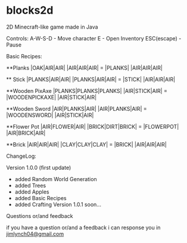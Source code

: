 # blocks2d
2D Minecraft-like game made in Java

Controls:
A-W-S-D - Move character
E - Open Inventory
ESC(escape) - Pause

Basic Recipes:

**Planks
|OAK|AIR|AIR|
|AIR|AIR|AIR| = |PLANKS|
|AIR|AIR|AIR|

** Stick
|PLANKS|AIR|AIR|
|PLANKS|AIR|AIR| = |STICK|
|AIR|AIR|AIR|

**Wooden PixAxe
|PLANKS|PLANKS|PLANKS|
|AIR|STICK|AIR| = |WOODENPICKAXE|
|AIR|STICK|AIR|

**Wooden Sword
|AIR|PLANKS|AIR|
|AIR|PLANKS|AIR| = |WOODENSWORD|
|AIR|STICK|AIR|

**Flower Pot
|AIR|FLOWER|AIR|
|BRICK|DIRT|BRICK| = |FLOWERPOT|
|AIR|BRICK|AIR|

**Brick
|AIR|AIR|AIR|
|CLAY|CLAY|CLAY| = |BRICK|
|AIR|AIR|AIR|

ChangeLog:

Version 1.0.0 (first update)
  + added Random World Generation
  + added Trees
  + added Apples
  + added Basic Recipes
  + added Crafting
Version 1.0.1
  soon...

Questions or/and feedback

if you have a question or/and a feedback
i can response you in jimlynch04@gmail.com

